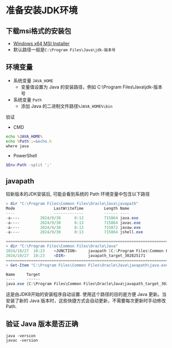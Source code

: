 # 准备安装JDK环境

## 下载msi格式的安装包

- [Windows x64 MSI Installer](https://www.oracle.com/java/technologies/downloads/)
- 默认路径一般是`C:\Program Files\Java\jdk-版本号`

## 环境变量

- 系统变量 `JAVA_HOME`
  - 变量值设置为 Java 的安装路径，例如 C:\Program Files\Java\jdk-版本号
- 系统变量 `Path`
  - 添加 Java 的二进制文件路径`%JAVA_HOME%\bin`

验证

- CMD

```cmd
echo %JAVA_HOME%
echo %Path:;=&echo.%
where java
```

- PowerShell

```powershell
$Env:Path -split ';'
```

## javapath

较新版本的JDK安装后, 可能会看到系统的 Path 环境变量中包含以下路径

```powershell
> dir "C:\Program Files\Common Files\Oracle\Java\javapath"
Mode                 LastWriteTime         Length Name
----                 -------------         ------ ----
-a----         2024/9/30      8:13         715864 java.exe
-a----         2024/9/30      8:13         715864 javac.exe
-a----         2024/9/30      8:13         715872 javaw.exe
-a----         2024/9/30      8:13         715864 jshell.exe

================================================================================
> dir "C:\Program Files\Common Files\Oracle\Java"
2024/10/27  10:23    <JUNCTION>     javapath [C:\Program Files\Common Files\Oracle\Java\javapath_target_302825171]
2024/10/27  10:23    <DIR>          javapath_target_302825171
================================================================================
> Get-Item "C:\Program Files\Common Files\Oracle\Java\javapath\java.exe" | Select-Object Name,Target

Name     Target
----     ------
java.exe {C:\Program Files\Common Files\Oracle\Java\javapath_target_302825171\java.exe}
```

这是由JDK8开始的安装程序自动设置. 使用这个路径的目的是方便 Java 更新。当安装了新的 Java 版本时，这些快捷方式会自动更新，不需要每次更新时手动修改 Path.

## 验证 Java 版本是否正确

```shell
java -version
javac -version
```
